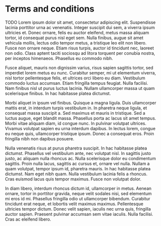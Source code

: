 # Terms and conditions

TODO
Lorem ipsum dolor sit amet, consectetur adipiscing elit. Suspendisse lacinia porttitor urna ac venenatis. Integer suscipit dui sem, a viverra ipsum ultricies et. Donec ornare, felis eu auctor eleifend, metus massa aliquam tortor, id consequat purus nisl eget sem. Nulla finibus, augue sit amet vehicula mollis, lectus odio tempor metus, a tristique leo elit non libero. Fusce non ornare neque. Etiam risus turpis, auctor id tincidunt nec, laoreet non odio. Class aptent taciti sociosqu ad litora torquent per conubia nostra, per inceptos himenaeos. Phasellus eu commodo nibh.

Fusce aliquet, mauris non dignissim varius, risus sapien sagittis tortor, sed imperdiet lorem metus eu nunc. Curabitur semper, mi ut elementum viverra, nisl tortor pellentesque felis, et ultrices orci libero eu diam. Vestibulum commodo luctus accumsan. Etiam fringilla tempus feugiat. Nulla facilisi. Nam finibus nisl ut purus luctus lacinia. Nullam ullamcorper massa ut quam scelerisque finibus. In hac habitasse platea dictumst.

Morbi aliquet in ipsum vel finibus. Quisque a magna ligula. Duis ullamcorper mattis erat, in interdum turpis vestibulum in. In pharetra neque ligula, et consequat massa suscipit a. Sed maximus et mauris in tristique. Sed a luctus augue, eget blandit massa. Phasellus porta ac lacus sit amet tempus. Morbi vitae aliquam diam, id congue nunc. In pulvinar volutpat ultrices. Vivamus volutpat sapien eu urna interdum dapibus. In lectus lorem, congue eu neque quis, ullamcorper tristique ipsum. Donec a consequat eros. Proin fringilla nibh non dapibus posuere.

Nulla venenatis risus at purus pharetra suscipit. In hac habitasse platea dictumst. Phasellus vel vestibulum ante, nec volutpat nisl. In sagittis justo justo, ac aliquam nulla rhoncus ac. Nulla scelerisque dolor eu condimentum sagittis. Proin nulla lacus, sagittis ac cursus et, ornare vel nulla. Nullam a quam volutpat, tempor ipsum id, pharetra mauris. In hac habitasse platea dictumst. Nam eget nibh quam. Nulla vestibulum lacinia felis a rhoncus. Cras euismod lacus quis tempor maximus. Fusce non volutpat dolor.

In diam libero, interdum rhoncus dictum id, ullamcorper in metus. Aenean ornare, tortor in porttitor gravida, neque velit sodales nisi, sed elementum mi eros id mi. Phasellus fringilla odio ut ullamcorper bibendum. Curabitur tincidunt erat neque, et lobortis velit maximus maximus. Pellentesque ultricies tempor dictum. Donec velit sapien, iaculis nec urna quis, fringilla auctor sapien. Praesent pulvinar accumsan sem vitae iaculis. Nulla facilisi. Cras ac eleifend libero.
